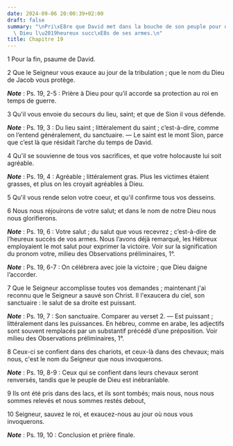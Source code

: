 ```yaml
---
date: 2024-09-06 20:00:39+02:00
draft: false
summary: "\nPri\xE8re que David met dans la bouche de son peuple pour demander \xE0\
  \ Dieu l\u2019heureux succ\xE8s de ses armes.\n"
title: Chapitre 19
---
```





1 Pour la fin, psaume de David.


2 Que le Seigneur vous exauce au jour de la tribulation ; que le nom du Dieu de Jacob vous protège.

***Note*** :  Ps. 19, 2-5 : Prière à Dieu pour qu’il accorde sa protection au roi en temps de guerre.

3 Qu'il vous envoie du secours du lieu, saint; et que de Sion il vous défende.

***Note*** :  Ps. 19, 3 : Du lieu saint ; littéralement du saint ; c’est-à-dire, comme on l’entend généralement, du sanctuaire. ― Le saint est le mont Sion, parce que c’est là que résidait l’arche du temps de David.


4 Qu'il se souvienne de tous vos sacrifices, et que votre holocauste lui soit agréable.

***Note*** :  Ps. 19, 4 : Agréable ; littéralement gras. Plus les victimes étaient grasses, et plus on les croyait agréables à Dieu.

5 Qu'il vous rende selon votre coeur, et qu'il confirme tous vos desseins.


6 Nous nous réjouirons de votre salut; et dans le nom de notre Dieu nous nous glorifierons.

***Note*** :  Ps. 19, 6 : Votre salut ; du salut que vous recevrez ; c’est-à-dire de l’heureux succès de vos armes. Nous l’avons déjà remarqué, les Hébreux employaient le mot salut pour exprimer la victoire. Voir sur la signification du pronom votre, milieu des Observations préliminaires, 1°.

***Note*** :  Ps. 19, 6-7 : On célébrera avec joie la victoire ; que Dieu daigne l’accorder.

7 Que le Seigneur accomplisse toutes vos demandes ; maintenant j'ai reconnu que le Seigneur a sauvé son Christ. Il l'exaucera du ciel, son sanctuaire : le salut de sa droite est puissant.

***Note*** :  Ps. 19, 7 : Son sanctuaire. Comparer au verset 2. ― Est puissant ; littéralement dans les puissances. En hébreu, comme en arabe, les adjectifs sont souvent remplacés par un substantif précédé d’une préposition. Voir milieu des Observations préliminaires, 1°.

8 Ceux-ci se confient dans des chariots, et ceux-là dans des chevaux; mais nous, c'est le nom du Seigneur que nous invoquerons.

***Note*** :  Ps. 19, 8-9 : Ceux qui se confient dans leurs chevaux seront renversés, tandis que le peuple de Dieu est inébranlable.

9 Ils ont été pris dans des lacs, et ils sont tombés; mais nous, nous nous sommes relevés et nous sommes restés debout,


10 Seigneur, sauvez le roi, et exaucez-nous au jour où nous vous invoquerons.

***Note*** :  Ps. 19, 10 : Conclusion et prière finale.

